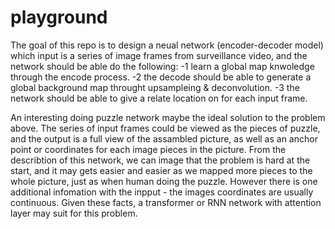 # playground

The goal of this repo is to design a neual network (encoder-decoder model) which input is a series of image frames from surveillance video, and the network should be able do the following:
-1 learn a global map knwoledge through the encode process.
-2 the decode should be able to generate a global background map throught upsampleing & deconvolution.
-3 the network should be able to give a relate location on for each input frame.

An interesting doing puzzle network maybe the ideal solution to the problem above. The series of input frames could be viewed as the pieces of puzzle, and the output is a full view of the assambled picture, as well as an anchor point or coordinates for each image pieces in the picture. From the describtion of this network, we can image that the problem is hard at the start, and it may gets easier and easier as we mapped more pieces to the whole picture, just as when human doing the puzzle. However there is one additional infomation with the inpput - the images coordinates are usually continuous. Given these facts, a transformer or RNN network with attention layer may suit for this problem. 

